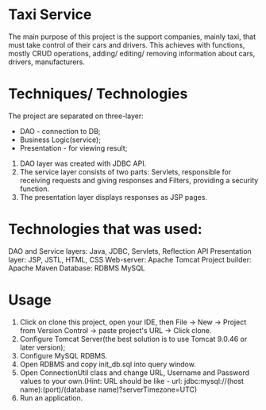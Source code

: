 # Taxi Service
The main purpose of this project is the support companies, mainly taxi, that must take control of their cars and drivers. This achieves with functions, mostly CRUD operations, adding/ editing/ removing information about cars, drivers, manufacturers.

# Techniques/ Technologies
The project are separated on three-layer:
  - DAO - connection to DB;
  - Business Logic(service);
  - Presentation - for viewing result;
1) DAO layer was created with JDBC API.
2) The service layer consists of two parts: Servlets, responsible for receiving requests and giving responses and Filters, providing a security function.
3) The presentation layer displays responses as JSP pages.

# Technologies that was used:
DAO and Service layers: Java, JDBC, Servlets, Reflection API
Presentation layer: JSP, JSTL, HTML, CSS
Web-server: Apache Tomcat
Project builder: Apache Maven
Database: RDBMS MySQL

# Usage
1) Click on clone this project, open your IDE, then File -> New -> Project from Version Control -> paste project's URL -> Click clone.
2) Configure Tomcat Server(the best solution is to use Tomcat 9.0.46 or later version);
3) Configure MySQL RDBMS.
4) Open RDBMS and copy init_db.sql into query window.
5) Open ConnectionUtil class and change URL, Username and Password values to your own.(Hint: URL should be like - url: jdbc:mysql://(host name):(port)/(database name)?serverTimezone=UTC) 
6) Run an application.
